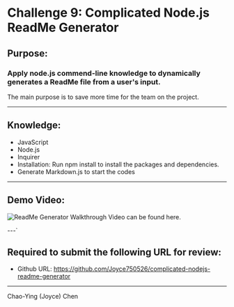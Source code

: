 # Challenge 9: Complicated Node.js ReadMe Generator



## Purpose: 
### Apply node.js commend-line knowledge to dynamically generates a ReadMe file from a user's input.
The main purpose is to save more time for the team on the project.

---

## Knowledge: 

* JavaScript
* Node.js
* Inquirer 
* Installation: Run npm install to install the packages and dependencies.
* Generate Markdown.js to start the codes

---

## Demo Video: 
![ReadMe Generator Walkthrough Video can be found here.](./video/ReadMe-Generator-Walkthrough.gif)

---`


## Required to submit the following URL for review:

* Github URL: 
https://github.com/Joyce750526/complicated-nodejs-readme-generator


---



Chao-Ying (Joyce) Chen

